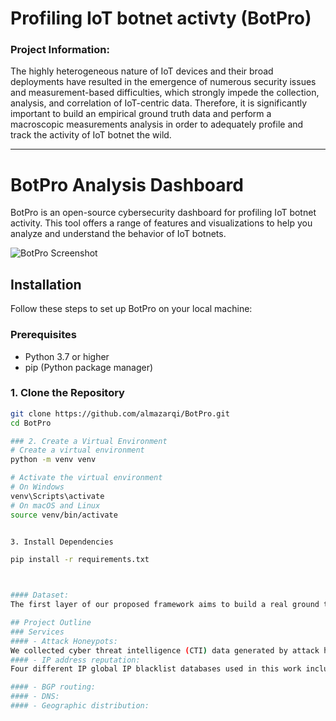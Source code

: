 # Profiling IoT botnet activty (BotPro)
### Project Information:

The highly heterogeneous nature of IoT devices and their broad deployments have resulted in the emergence of numerous security issues and measurement-based difficulties, which strongly impede the collection, analysis, and correlation of IoT-centric data. Therefore, it is significantly important to build an empirical ground truth data and perform a macroscopic measurements analysis in order to adequately profile and track the activity of IoT botnet the wild. 


-----------------

# BotPro Analysis Dashboard

BotPro is an open-source cybersecurity dashboard for profiling IoT botnet activity. This tool offers a range of features and visualizations to help you analyze and understand the behavior of IoT botnets.

![BotPro Screenshot](screenshot.png)

## Installation

Follow these steps to set up BotPro on your local machine:

### Prerequisites

- Python 3.7 or higher
- pip (Python package manager)

### 1. Clone the Repository

```bash
git clone https://github.com/almazarqi/BotPro.git
cd BotPro

### 2. Create a Virtual Environment
# Create a virtual environment
python -m venv venv

# Activate the virtual environment
# On Windows
venv\Scripts\activate
# On macOS and Linux
source venv/bin/activate


3. Install Dependencies

pip install -r requirements.txt



#### Dataset:
The first layer of our proposed framework aims to build a real ground truth data. In order to build such data, it is essential to operate with Open-source intelligence (OSINT) feeds that presents real IoT-based botnets traffic. Globally distributed honeypots has been utilized to simulate any vulnerabilities which can easily be compromised by malicious actors. Real malicious events, including scanning and infections can be collected by monitoring such honeypots.

## Project Outline
### Services
#### - Attack Honeypots:
We collected cyber threat intelligence (CTI) data generated by attack honeypots. The honeypots detect active botnets by emulating hundreds of vulnerable IoT devices, including IP cameras, smart home devices and consumer-grade routers frequently targeted by botnets that scan the internet and engage in malicious activity.
#### - IP address reputation:
Four different IP global IP blacklist databases used in this work including: (i) Spamhaus, (ii) Barracuda, (iii) Spam Open Relay Blocking System (SORBS, and (iv) Composite Blocking List (CBL).

#### - BGP routing:
#### - DNS:
#### - Geographic distribution:


